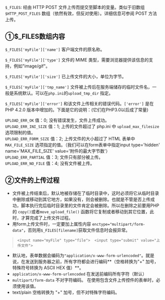 `$_FILES`: 经由 HTTP POST 文件上传而提交至脚本的变量。类似于旧数组 `$HTTP_POST_FILES` 数组（依然有效，但反对使用）。详细信息可参阅 POST 方法上传。

## ①$_FILES数组内容

`$_FILES['myFile']['name']` 客户端文件的原名称。

`$_FILES['myFile']['type']` 文件的 MIME 类型，需要浏览器提供该信息的支持，例如"image/gif"。

`$_FILES['myFile']['size']` 已上传文件的大小，单位为字节。

`$_FILES['myFile']['tmp_name']` 文件被上传后在服务端储存的临时文件名，一般是系统默认。可以在`php.ini`的`upload_tmp_dir` 指定。

`$_FILES['myFile']['error']` 和该文件上传相关的错误代码。`['error']` 是在 PHP 4.2.0 版本中增加的。下面是它的说明：(它们在PHP3.0以后成了常量)  

`UPLOAD_ERR_OK` 值：0; 没有错误发生，文件上传成功。  
`UPLOAD_ERR_INI_SIZE` 值：1; 上传的文件超过了 php.ini 中 `upload_max_filesize` 选项限制的值。  
`UPLOAD_ERR_FORM_SIZE` 值：2; 上传文件的大小超过了 HTML 表单中 `MAX_FILE_SIZE` 选项指定的值。（我们可以在form表单中指定input type='hidden' name='MAX_FILE_SIZE' value='附件的最大字节数'）  
`UPLOAD_ERR_PARTIAL` 值：3; 文件只有部分被上传。  
`UPLOAD_ERR_NO_FILE` 值：4; 没有文件被上传。

## ②文件的上传过程

* 文件被上传结束后，默认地被存储在了临时目录中，这时必须将它从临时目录中删除或移动到其它地方，如果没有，则会被删除。也就是不管是否上传成功，脚本执行完后临时目录里的文件肯定会被删除。所以在删除之前要用PHP的 `copy()`或者`move_upload_file()` 函数将它复制或者移动到其它位置，此时，才算完成了上传文件过程。
* 用form上传文件时，一定要加上属性内容 `enctype="multipart/form-data"`，否则用`$_FILES[filename]`获取文件信息时会报异常。

> `<input name="myFile" type="file">  <input type="submit" value="上传文件">`  

* 默认地，表单数据会编码为`"application/x-www-form-urlencoded"`。就是说，在发送到服务器之前，所有字符都会进行编码**（空格转换为"+" 加号，特殊符号转换为 ASCII HEX 值）**。
* `application/x-www-form-urlencoded` 在发送前编码所有字符（默认）
* `multipart/form-data` 不对字符编码。 在使用包含文件上传控件的表单时，必须使用该值。
* text/plain 空格转换为 "+" 加号，但不对特殊字符编码。
